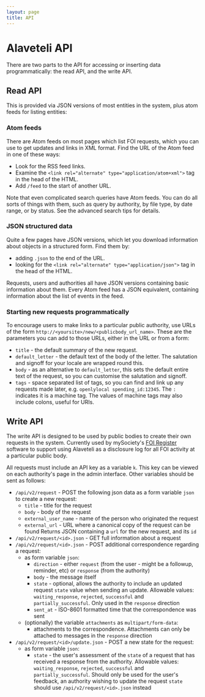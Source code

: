 ```yaml
---
layout: page
title: API
---
```


# Alaveteli API

<p class="lead">
    There are two parts to the API for accessing or inserting data programmatically: the read API, and the write API.
</p>

## Read API

This is provided via JSON versions of most entities in the system, plus atom
feeds for listing entities:

### Atom feeds

There are Atom feeds on most pages which list FOI requests, which you can use
to get updates and links in XML format. Find the URL of the Atom feed in one of
these ways:

* Look for the RSS feed links.
* Examine the `<link rel="alternate" type="application/atom+xml">` tag in the head of the HTML.
* Add `/feed` to the start of another URL.

Note that even complicated search queries have Atom feeds. You can do all sorts
of things with them, such as query by authority, by file type, by date range,
or by status. See the advanced search tips for details.

### JSON structured data

Quite a few pages have JSON versions, which let you download information about
objects in a structured form. Find them by:

* adding `.json` to the end of the URL.
* looking for the `<link rel="alternate" type="application/json">` tag in the head of the HTML.

Requests, users and authorities all have JSON versions containing basic
information about them. Every Atom feed has a JSON equivalent, containing
information about the list of events in the feed.

### Starting new requests programmatically

To encourage users to make links to a particular public authority, use URLs of
the form `http://<yoursite>/new/<publicbody_url_name>`. These are the
parameters you can add to those URLs, either in the URL or from a form:

* `title` - the default summary of the new request.
* `default_letter` - the default text of the body of the letter. The salutation and signoff for your locale are wrapped round this.
* `body` - as an alternative to `default_letter`, this sets the default entire text of the request, so you can customise the salutation and signoff.
* `tags` - space separated list of tags, so you can find and link up any requests made later, e.g. `openlylocal spending_id:12345`. The `:` indicates it is a machine tag. The values of machine tags may also include colons, useful for URIs.

## Write API

The write API is designed to be used by public bodies to create their own
requests in the system. Currently used by mySociety's [FOI
Register](https://github.com/mysociety/foi-register) software to support using
Alaveteli as a disclosure log for all FOI activity at a particular public body.

All requests must include an API key as a variable `k`. This key can be viewed
on each authority's page in the admin interface. Other variables should be sent
as follows:

* `/api/v2/request` - POST the following json data as a form variable `json` to create a new request:
  * `title` - title for the request
  * `body` - body of the request
  * `external_user_name` - name of the person who originated the request
  * `external_url` - URL where a canonical copy of the request can be found
  Returns JSON containing a `url` for the new request, and its `id`
* `/api/v2/request/<id>.json` - GET full information about a request
* `/api/v2/request/<id>.json` - POST additional correspondence regarding a request:
  * as form variable `json`:
    * `direction` - either `request` (from the user - might be a followup, reminder, etc) or `response` (from the authority)
    * `body` - the message itself
    * `state` - optional, allows the authority to include an updated request `state` value when sending an update. Allowable values: `waiting_response`, `rejected`, `successful` and `partially_successful`. Only used in the `response` direction
    * `sent_at` - ISO-8601 formatted time that the correspondence was sent
  * (optionally) the variable `attachments` as `multipart/form-data`:
    * attachments to the correspondence.  Attachments can only be attached to messages in the `response` direction
* `/api/v2/request/<id>/update.json` - POST a new state for the request:
  * as form variable `json`:
    * `state` - the user's assessment of the `state` of a request that has received a response from the authority. Allowable values: `waiting_response`, `rejected`, `successful` and `partially_successful`. Should only be used for the user's feedback, an authority wishing to update the request `state` should use `/api/v2/request/<id>.json` instead




